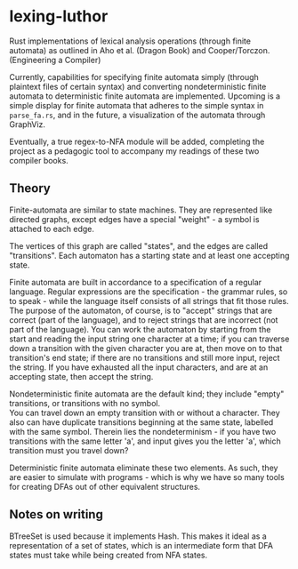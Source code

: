 # lexing-luthor
Rust implementations of lexical analysis operations (through finite automata) as outlined in Aho et al. (Dragon Book) and Cooper/Torczon. (Engineering a Compiler)

Currently, capabilities for specifying finite automata simply (through plaintext files of certain syntax) and converting nondeterministic finite automata to deterministic finite 
automata are implemented.  Upcoming is a simple display for finite automata that adheres to the simple syntax in `parse_fa.rs`, and in the future, a visualization of the automata through
GraphViz.

Eventually, a true regex-to-NFA module will be added, completing the project as a pedagogic tool to accompany my readings of these two compiler books.

## Theory

Finite-automata are similar to state machines.  They are represented like directed graphs, except edges have a special "weight" - a symbol is attached to each edge.

The vertices of this graph are called "states", and the edges are called "transitions". Each automaton has a starting state and at least one accepting state.  

Finite automata are built in accordance to a specification of a regular language.  Regular expressions are the specification - the grammar rules, so to speak -
while the language itself consists of all strings that fit those rules.  
The purpose of the automaton, of course, is to "accept" strings that are correct (part of the language), and to reject strings that are incorrect (not part of the language).
You can work the automaton by starting from the start and reading the input string one character at a time; if you can traverse down a transition with the given character you are at,
then move on to that transition's end state; if there are no transitions and still more input, reject the string.  If you have exhausted all the input characters, and are at an
accepting state, then accept the string.

Nondeterministic finite automata are the default kind; they include "empty" transitions, or transitions with no symbol.  
You can travel down an empty transition with or without a character.
They also can have duplicate transitions beginning at the same state, labelled with the same symbol.  Therein lies the nondeterminism - if you have two transitions with
the same letter 'a', and input gives you the letter 'a', which transition must you travel down?

Deterministic finite automata eliminate these two elements.  As such, they are easier to simulate with programs - 
which is why we have so many tools for creating DFAs out of other equivalent structures.

## Notes on writing

BTreeSet is used because it implements Hash.  This makes it ideal as a representation of a set of states, which is an intermediate form that DFA states must take while being created
from NFA states.

